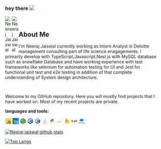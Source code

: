 ### hey there <img src="https://media.giphy.com/media/hvRJCLFzcasrR4ia7z/giphy.gif" width="25px">

<a href="https://www.linkedin.com/in/neerajjaiswal-/">
  <img align="left" alt="Neeraj Jaiswal" width="22px" src="https://raw.githubusercontent.com/peterthehan/peterthehan/master/assets/linkedin.svg" />
</a>

<a href="https://github.com/jaiskid/jaiskid">
  <img align="left" alt="Neeraj Jaiswal" width="22px" src="https://raw.githubusercontent.com/peterthehan/peterthehan/master/assets/github.svg" />
</a>

<br />

## About Me

I'm Neeraj Jaiswal currently working as Intern Analyst in Deloitte management consulting part of life science enagagements. I primarily develop with TypeScript,Javascript,Nest.js with MySQL database such as snowflake Database and have working experience with test frameworks like selenium for automation testing for UI and Jest for functional unit test and e2e testing in addition of that complete understanding of System design architecture.

<br />

Welcome to my GitHub repository. Here you will mostly find projects that I have worked on. Most of my recent projects are private.

**languages and tools:**  

<code><img height="20" src="https://raw.githubusercontent.com/github/explore/80688e429a7d4ef2fca1e82350fe8e3517d3494d/topics/javascript/javascript.png"></code>
<code><img height="20" src="https://raw.githubusercontent.com/github/explore/80688e429a7d4ef2fca1e82350fe8e3517d3494d/topics/typescript/typescript.png"></code>
<code><img height="20" src="https://raw.githubusercontent.com/github/explore/80688e429a7d4ef2fca1e82350fe8e3517d3494d/topics/nodejs/nodejs.png"></code>
<code><img height="20" src="https://raw.githubusercontent.com/github/explore/80688e429a7d4ef2fca1e82350fe8e3517d3494d/topics/cpp/cpp.png"></code>
<code><img height="20" src="https://raw.githubusercontent.com/github/explore/80688e429a7d4ef2fca1e82350fe8e3517d3494d/topics/c/c.png"></code>
<code><img height="20" src="https://raw.githubusercontent.com/github/explore/80688e429a7d4ef2fca1e82350fe8e3517d3494d/topics/java/java.png"></code>
<code><img height="20" src="https://raw.githubusercontent.com/github/explore/80688e429a7d4ef2fca1e82350fe8e3517d3494d/topics/python/python.png"></code>
<code><img height="20" src="https://raw.githubusercontent.com/github/explore/80688e429a7d4ef2fca1e82350fe8e3517d3494d/topics/mysql/mysql.png"></code>
<code><img height="20" src="https://raw.githubusercontent.com/github/explore/80688e429a7d4ef2fca1e82350fe8e3517d3494d/topics/firebase/firebase.png"></code>
<code><img height="20" src="https://raw.githubusercontent.com/github/explore/80688e429a7d4ef2fca1e82350fe8e3517d3494d/topics/git/git.png"></code>
<code><img height="20" src="https://raw.githubusercontent.com/github/explore/80688e429a7d4ef2fca1e82350fe8e3517d3494d/topics/docker/docker.png"></code>

[![Neeraj jaiswal github stats](https://github-readme-stats.vercel.app/api?username=jaiskid&show_icons=true&hide_border=true&theme=gotham)](https://github.com/jaiskid/jaiskid)


[![Top Langs](https://github-readme-stats.vercel.app/api/top-langs/?username=jaiskid&layout=compact&theme=gotham&hide_border=true)](https://github.com/jaiskid/jaiskid)




